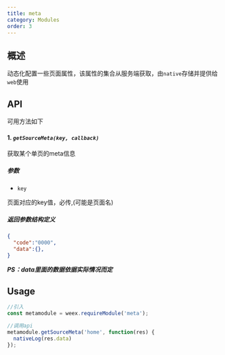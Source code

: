 ```yaml
---
title: meta
category: Modules
order: 3
---
```



概述
---

动态化配置一些页面属性，该属性的集合从服务端获取，由`native`存储并提供给`web`使用

API
---

可用方法如下

#### 1. ***`getSourceMeta(key, callback)`***

获取某个单页的meta信息

##### 参数
 * `key `
  
  页面对应的key值，必传,(可能是页面名)
  
##### 返回参数结构定义

```json
{
  "code":"0000",
  "data":{},  
}

```
***PS：data里面的数据依据实际情况而定***


Usage
---

```javascript
//引入
const metamodule = weex.requireModule('meta');

//调用api
metamodule.getSourceMeta('home', function(res) {
  nativeLog(res.data)
});


```

